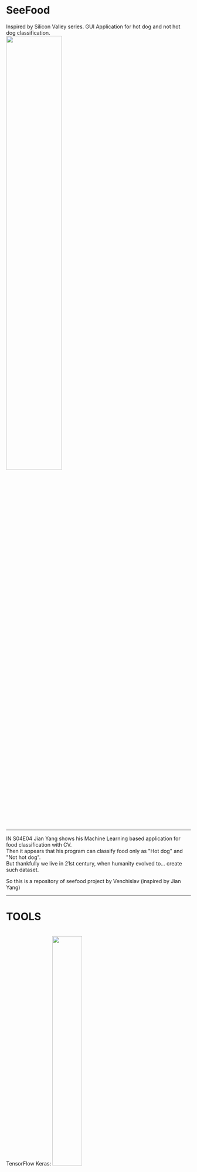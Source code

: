 # SeeFood
Inspired by Silicon Valley series. GUI Application for hot dog and not hot dog classification. <br>
<img src='https://variety.com/wp-content/uploads/2014/03/siliconvalley04.jpg' width=55%> <br>
____
IN S04E04 Jian Yang shows his Machine Learning based application for food classification with CV. <br>
Then it appears that his program can classify food only as "Hot dog" and "Not hot dog". <br>
But thankfully we live in 21st century, when humanity evolved to... create such dataset. <br>

So this is a repository of seefood project by Venchislav (inspired by Jian Yang)
___
<H1>TOOLS</H1> <br>
TensorFlow Keras:
<img src='https://posit.co/wp-content/uploads/2022/10/thumbnail-6.png' width=40%><br>
Google CoLab:
<img src='https://colab.research.google.com/img/colab_favicon_256px.png'><br>
LIBRARIES: <br>
NumPy <br>
Pandas <br>
Matplotlib, Seaborn <br>
Scikit Learn <br>

<img src='https://i.redd.it/j3zzteqn9t461.jpg' width=30%> <br>
P.S it's still in my plans, but now I'm only studying deep learning for computer vision 37 hours tutorial:
<a href='https://www.youtube.com/watch?v=IA3WxTTPXqQ&list=LL&index=5&t=6080s'><img src='https://www.freecodecamp.org/news/content/images/size/w2000/2023/06/compvision.png'></a>
UPD from 22.12.23 23:40
I found a nice CNN tutorial <img src='https://media.tenor.com/EQflCSqedPkAAAAM/clash-royale-heheheha.gif' width=2%><br>
Got new books for deep learning and algos... The great things are coming
P.S this project is so f🤡cked up...
